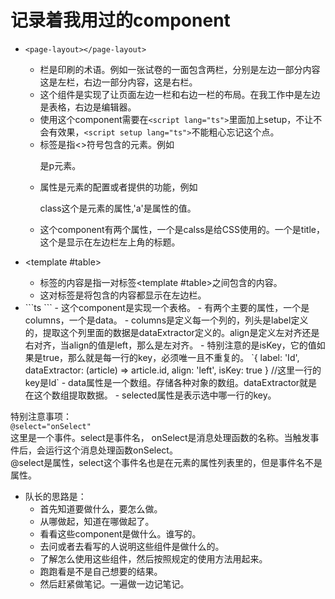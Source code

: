 # 记录着我用过的component
 - `<page-layout></page-layout>`
   - 栏是印刷的术语。例如一张试卷的一面包含两栏，分别是左边一部分内容这是左栏，右边一部分内容，这是右栏。
   - 这个组件是实现了让页面左边一栏和右边一栏的布局。在我工作中是左边是表格，右边是编辑器。
   - 使用这个component需要在`<script lang="ts">`里面加上setup，不让不会有效果，`<script setup lang="ts">`不能粗心忘记这个点。
    - 标签是指<>符号包含的元素。例如<p>是p元素。
   - 属性是元素的配置或者提供的功能，例如 <p class='a'> class这个是元素的属性,'a'是属性的值。
   - 这个component有两个属性，一个是calss是给CSS使用的。一个是title，这个是显示在左边栏左上角的标题。
 - <template #table></template>
   - 标签的内容是指一对标签<template #table></template>之间包含的内容。
   - 这对标签是将包含的内容都显示在左边栏。

 - <data-table/>
   ```ts
      <data-table
        :columns="[
          { label: 'Id', dataExtractor: (article) => article.id, align: 'left', isKey: true },
          { label: 'Title', dataExtractor: (article) => article.title, align: 'left' },
        ]"
        :data="articles"
        :selected="selectedArticles"
      />
   ```
   - 这个component是实现一个表格。
   - 有两个主要的属性，一个是columns，一个是data。
    - columns是定义每一个列的，列头是label定义的，提取这个列里面的数据是dataExtractor定义的。align是定义左对齐还是右对齐，当align的值是left，那么是左对齐。
     - 特别注意的是isKey，它的值如果是true，那么就是每一行的key，必须唯一且不重复的。
      `{ label: 'Id', dataExtractor: (article) => article.id, align: 'left', isKey: true } //这里一行的key是Id`
    - data属性是一个数组。存储各种对象的数组。dataExtractor就是在这个数组提取数据。
    - selected属性是表示选中哪一行的key。
  特别注意事项：    
   `@select="onSelect"`    
   这里是一个事件。select是事件名， onSelect是消息处理函数的名称。当触发事件后，会运行这个消息处理函数onSelect。    
   @select是属性，select这个事件名也是在元素的属性列表里的，但是事件名不是属性。    

- 队长的思路是：
  - 首先知道要做什么，要怎么做。
  - 从哪做起，知道在哪做起了。
  - 看看这些component是做什么。谁写的。
  - 去问或者去看写的人说明这些组件是做什么的。
  - 了解怎么使用这些组件，然后按照规定的使用方法用起来。
  - 跑跑看是不是自己想要的结果。
  - 然后赶紧做笔记。一遍做一边记笔记。